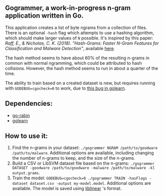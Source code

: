 ## Gogrammer, a work-in-progress n-gram application written in Go.

This application creates a list of byte ngrams from a collection of files. There is an optional `-hash` flag which attempts to use a hashing algorithm, which should make larger values of `N` possible. It's inspired by this paper: *Raff, E., & Nicholas, C. K. (2018). "Hash-Grams: Faster N-Gram Features for Classification and Malware Detection"*, available [here](https://www.edwardraff.com/publications/hash-grams-faster.pdf).

The hash method seems to have about 60% of the resulting n-grams in common with normal ngramming, which could be attributed to hash collisions. However, the hash method seems to run in about a quarter of the time.

The ability to train based on a created dataset is new, but requires running with `GODEBUG=cgocheck=0` to work, due to [this bug in golearn](https://github.com/sjwhitworth/golearn/issues/158).

## Dependencies:
* [go-rabin](https://www.github.com/aclements/go-rabin)
* [golearn](https://www.github.com/sjwhitworth/golearn)

## How to use it:
1. Find the n-grams in your dataset: `./gogrammer NGRAM /path/to/goodware /path/to/malware`. Additional options are available, including changing the number of n-grams to keep, and the size of the n-grams.
2. Build a CSV or LibSVM dataset file based on the n-grams: `./gogrammer DATASET -goodware /path/to/goodware -malware /path/to/malware -kl output.grams`.
3. Train the model: `GODEBUG=cgocheck=0 ./gogrammer TRAIN -hasFlags -dataset dataset.csv -output my-model.model`. Additional options are available. The model is saved using [liblinear](https://github.com/cjlin1/liblinear) 's format.

